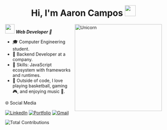 <h1 align="center"><b>Hi, I'm Aaron Campos</b> <img src="https://media.giphy.com/media/hvRJCLFzcasrR4ia7z/giphy.gif" width="35"></h1>
<!--  -->
<img align="right" width=280px alt="Unicorn" src="https://c.tenor.com/GN73MKBawZYAAAAi/busy-cute.gif" />

<img src="https://media.giphy.com/media/ObNTw8Uzwy6KQ/giphy.gif" width="30px">&nbsp;***Web Developer 🚀***

- 🎓 Computer Engineering student.
- 💼 Backend Developer at a company.
- 🔧 Skills: JavaScript ecosystem with frameworks and runtimes.
- 🏀 Outside of code, I love playing basketball, gaming 🎮, and enjoying music 🎵.

🌐 Social Media

[![LinkedIn](https://img.shields.io/badge/LinkedIn-%230077B5.svg?style=for-the-badge&logo=linkedin&logoColor=white)](https://www.linkedin.com/in/aarondev16/)
[![Portfolio](https://img.shields.io/badge/Portfolio-%23000000.svg?style=for-the-badge&logo=vercel&logoColor=white)](https://aaron-dev.vercel.app/)
[![Gmail](https://img.shields.io/badge/Gmail-%23D14836.svg?style=for-the-badge&logo=gmail&logoColor=white)](mailto:aaronoso0704@gmail.com)

![Total Contributions](https://github-readme-streak-stats.herokuapp.com/?user=aarondev16&theme=material-palenight&hide_total_contributions=false&hide_current_streak=true&hide_longest_streak=true)

